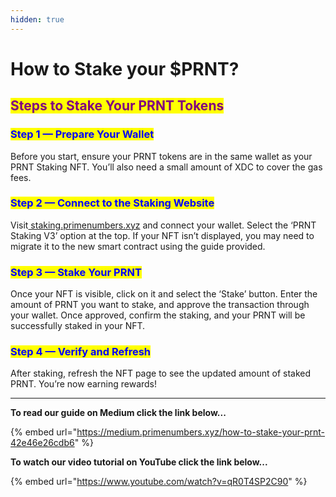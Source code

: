 ```yaml
---
hidden: true
---
```


# How to Stake your $PRNT?

## <mark style="color:purple;">Steps to Stake Your PRNT Tokens</mark>

### <mark style="color:blue;">Step 1 — Prepare Your Wallet</mark>

Before you start, ensure your PRNT tokens are in the same wallet as your PRNT Staking NFT. You’ll also need a small amount of XDC to cover the gas fees.

### <mark style="color:blue;">Step 2 — Connect to the Staking Website</mark>

Visit[ staking.primenumbers.xyz](https://staking.primenumbers.xyz) and connect your wallet. Select the ‘PRNT Staking V3’ option at the top. If your NFT isn’t displayed, you may need to migrate it to the new smart contract using the guide provided.

### <mark style="color:blue;">Step 3 — Stake Your PRNT</mark>

Once your NFT is visible, click on it and select the ‘Stake’ button. Enter the amount of PRNT you want to stake, and approve the transaction through your wallet. Once approved, confirm the staking, and your PRNT will be successfully staked in your NFT.

### <mark style="color:blue;">Step 4 — Verify and Refresh</mark>

After staking, refresh the NFT page to see the updated amount of staked PRNT. You’re now earning rewards!

***

**To read our guide on Medium click the link below...**

{% embed url="https://medium.primenumbers.xyz/how-to-stake-your-prnt-42e46e26cdb6" %}

**To watch our video tutorial on YouTube click the link below...**

{% embed url="https://www.youtube.com/watch?v=qR0T4SP2C90" %}

